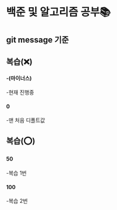 # 백준 및 알고리즘 공부📚  


## git message 기준
  

## 복습(❌)  
  
#### -(마이너스)
-현재 진행중

#### 0  
-맨 처음 디폴트값
  

## 복습(⭕)  
  
#### 50  
-복습 1번

#### 100
-복습 2번


 
